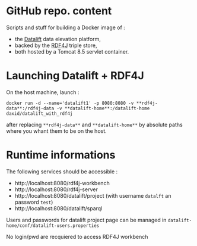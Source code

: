 # GitHub repo. content

Scripts and stuff for building a Docker image of :
* the [Datalift](http://datalift.org/) data elevation platform,
* backed by the [RDF4J](http://rdf4j.org/) triple store,
* both hosted by a Tomcat 8.5 servlet container.

# Launching Datalift + RDF4J

On the host machine, launch :

	docker run -d --name='datalift1' -p 8080:8080 -v **rdf4j-data**:/rdf4j-data -v **datalift-home**:/datalift-home daxid/datalift_with_rdf4j

after replacing ```**rdf4j-data**``` and ```**datalift-home**``` by absolute paths where you whant them to be on the host.

# Runtime informations

The following services should be accessible :
* http://localhost:8080/rdf4j-workbench
* http://localhost:8080/rdf4j-server
* http://localhost:8080/datalift/project (with username ```datalft``` an password ```test```)
* http://localhost:8080/datalift/sparql

Users and passwords for datalift project page can be managed in ```datalift-home/conf/datalift-users.properties```

No login/pwd are recquiered to access RDF4J workbench

